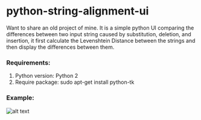 # python-string-alignment-ui
Want to share an old project of mine.
It is a simple python UI comparing the differences between two input string caused by  substitution, deletion, and insertion, it first calculate the Levenshtein Distance between the strings and then display the differences between them.

### Requirements:
1. Python version: Python 2
2. Require package: sudo apt-get install python-tk

### Example:
![alt text](https://docs.google.com/drawings/d/e/2PACX-1vS0hBoHYEG1y3KLgJa0C3NAmihWnXszBoidiGl8bf7tkTjLgw1ScnjCz23sKmpJPoQ4KJHajXhKJGjx/pub?w=1233&h=713)
